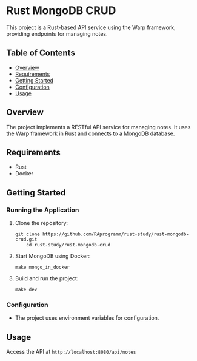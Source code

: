 <h1>Rust MongoDB CRUD</h1>

<p>This project is a Rust-based API service using the Warp framework, providing endpoints for managing notes.</p>

<h2>Table of Contents</h2>

<ul>
  <li><a href="#overview">Overview</a></li>
  <li><a href="#requirements">Requirements</a></li>
  <li><a href="#getting-started">Getting Started</a></li>
  <li><a href="#configuration">Configuration</a></li>
  <li><a href="#usage">Usage</a></li>
</ul>

<h2 id="overview">Overview</h2>

<p>The project implements a RESTful API service for managing notes. It uses the Warp framework in Rust and connects to a MongoDB database.</p>

<h2 id="requirements">Requirements</h2>

<ul>
  <li>Rust</li>
  <li>Docker</li>
</ul>

<h2 id="getting-started">Getting Started</h2>

<h3>Running the Application</h3>

<ol>
  <li>Clone the repository:
    <pre><code>git clone https://github.com/RAprogramm/rust-study/rust-mongodb-crud.git
    cd rust-study/rust-mongodb-crud</code></pre>
  </li>
  <li>Start MongoDB using Docker:
    <pre><code>make mongo_in_docker</code></pre>
  </li>
  <li>Build and run the project:
    <pre><code>make dev</code></pre>
  </li>
</ol>

<h3>Configuration</h3>

<ul>
  <li>The project uses environment variables for configuration.</li>
</ul>

<h2 id="usage">Usage</h2>

<p>Access the API at <code>http://localhost:8080/api/notes</code></p>
